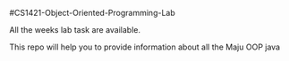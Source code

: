 #CS1421-Object-Oriented-Programming-Lab

All the weeks lab task are available.

This repo will help you to provide information about all the Maju OOP java
